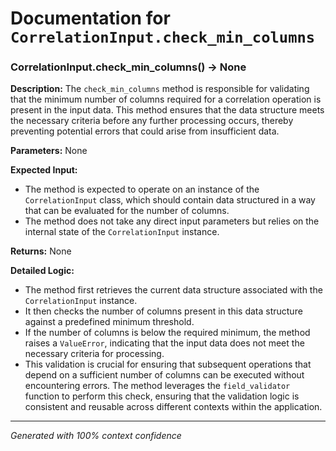 # Documentation for `CorrelationInput.check_min_columns`

### CorrelationInput.check_min_columns() -> None

**Description:**
The `check_min_columns` method is responsible for validating that the minimum number of columns required for a correlation operation is present in the input data. This method ensures that the data structure meets the necessary criteria before any further processing occurs, thereby preventing potential errors that could arise from insufficient data.

**Parameters:**
None

**Expected Input:**
- The method is expected to operate on an instance of the `CorrelationInput` class, which should contain data structured in a way that can be evaluated for the number of columns.
- The method does not take any direct input parameters but relies on the internal state of the `CorrelationInput` instance.

**Returns:**
None

**Detailed Logic:**
- The method first retrieves the current data structure associated with the `CorrelationInput` instance.
- It then checks the number of columns present in this data structure against a predefined minimum threshold.
- If the number of columns is below the required minimum, the method raises a `ValueError`, indicating that the input data does not meet the necessary criteria for processing.
- This validation is crucial for ensuring that subsequent operations that depend on a sufficient number of columns can be executed without encountering errors. The method leverages the `field_validator` function to perform this check, ensuring that the validation logic is consistent and reusable across different contexts within the application.

---
*Generated with 100% context confidence*
